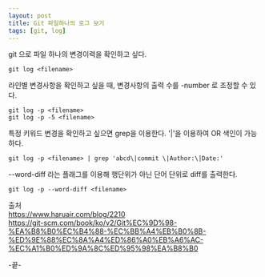 ```yaml
---
layout: post
title: Git 파일하나의 로그 보기 
tags: [git, log]
---
```


git 으로 파일 하나의 변경이력을 확인하고 싶다.    

  
```
git log <filename>
```
라인별 변경사항을 확인하고 싶을 때, 변경사항의 출력 수를 -number 로 조정할 수 있다.
```
git log -p <filename>
git log -p -5 <filename>
```

특정 키워드 변경을 확인하고 싶으면 grep을 이용한다. '\|'을 이용하여 OR 색인이 가능하다.
```
git log -p <filename> | grep 'abcd\|commit \|Author:\|Date:'
```
  
--word-diff 라는 플래그를 이용해 행단위가 아닌 단어 단위로 diff를 출력한다.
```
git log -p --word-diff <filename>
``` 
  
출처  
https://www.haruair.com/blog/2210  
https://git-scm.com/book/ko/v2/Git%EC%9D%98-%EA%B8%B0%EC%B4%88-%EC%BB%A4%EB%B0%8B-%ED%9E%88%EC%8A%A4%ED%86%A0%EB%A6%AC-%EC%A1%B0%ED%9A%8C%ED%95%98%EA%B8%B0  


  -끝-
